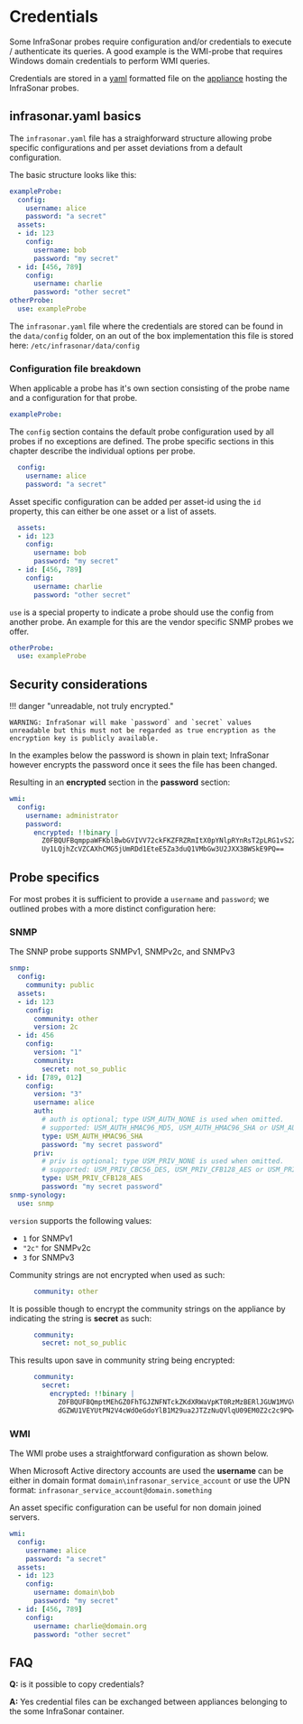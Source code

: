 # Credentials

Some InfraSonar probes require configuration and/or credentials to execute / authenticate its queries. A good example is the WMI-probe that requires Windows domain credentials to perform WMI queries.

Credentials are stored in a [yaml](https://en.wikipedia.org/wiki/YAML) formatted file on the [appliance](index.md) hosting the InfraSonar probes.

## infrasonar.yaml basics

The `infrasonar.yaml` file has a straighforward structure allowing probe specific configurations and per asset deviations from a default configuration.

The basic structure looks like this:

```yaml title="infrasonar.yaml"
exampleProbe:
  config:
    username: alice
    password: "a secret"
  assets:
  - id: 123
    config:
      username: bob
      password: "my secret"
  - id: [456, 789]
    config:
      username: charlie
      password: "other secret"
otherProbe:
  use: exampleProbe
```

The `infrasonar.yaml` file where the credentials are stored can be found in the `data/config` folder, on an out of the box implementation this file is stored here: `/etc/infrasonar/data/config`

### Configuration file breakdown

When applicable a probe has it's own section consisting of the probe name and a configuration for that probe.

```yaml
exampleProbe:
```

The `config` section contains the default probe configuration used by all probes if no exceptions are defined.
The probe specific sections in this chapter describe the individual options per probe.

```yaml
  config:
    username: alice
    password: "a secret"
```

Asset specific configuration can be added per asset-id using the `id` property, this can either be one asset or a list of assets.

```yaml
  assets:
  - id: 123
    config:
      username: bob
      password: "my secret"
  - id: [456, 789]
    config:
      username: charlie
      password: "other secret"
```

`use` is a special property to indicate a probe should use the config from another probe. An example for this are the vendor specific SNMP probes we offer.

```yaml
otherProbe:
  use: exampleProbe
```

## Security considerations

!!! danger "unreadable, not truly encrypted."

    WARNING: InfraSonar will make `password` and `secret` values unreadable but this must not be regarded as true encryption as the encryption key is publicly available.


In the examples below the password is shown in plain text; InfraSonar however encrypts the password once it sees the file has been changed.

Resulting in an **encrypted** section in the **password** section:

```yaml title="encrypted password example"
wmi:
  config:
    username: administrator
    password:
      encrypted: !!binary |
        Z0FBQUFBqmppaWFKblBwbGVIVV72ckFKZFRZRmItX0pYNlpRYnRsT2pLRG1vS2ZjV1lfSExrbi1J
        Uy1LQjhZcVZCAXhCMG5jUmRDd1EteE5Za3duQ1VMbGw3U2JXX3BWSkE9PQ==
```


## Probe specifics

For most probes it is sufficient to provide a `username` and `password`; we outlined probes with a more distinct configuration here:

### SNMP

The SNNP probe supports SNMPv1, SNMPv2c, and SNMPv3


```yaml
snmp:
  config:
    community: public
  assets:
  - id: 123
    config:
      community: other
      version: 2c
  - id: 456
    config:
      version: "1"
      community:
        secret: not_so_public
  - id: [789, 012]
    config:
      version: "3"
      username: alice
      auth:
        # auth is optional; type USM_AUTH_NONE is used when omitted.
        # supported: USM_AUTH_HMAC96_MD5, USM_AUTH_HMAC96_SHA or USM_AUTH_NONE
        type: USM_AUTH_HMAC96_SHA
        password: "my secret password"
      priv:
        # priv is optional; type USM_PRIV_NONE is used when omitted.
        # supported: USM_PRIV_CBC56_DES, USM_PRIV_CFB128_AES or USM_PRIV_NONE
        type: USM_PRIV_CFB128_AES
        password: "my secret password"
snmp-synology:
  use: snmp
```

`version` supports the following values:

- `1` for SNMPv1
- `"2c"` for SNMPv2c
- `3` for SNMPv3

Community strings are not encrypted when used as such:

```yaml
      community: other
```

It is possible though to encrypt the community strings on the appliance by indicating the string is **secret** as such:

```yaml
      community:
        secret: not_so_public
```

This results upon save in community string being encrypted:

```yaml
      community:
        secret:
          encrypted: !!binary |
            Z0FBQUFBQmptMEhGZ0FhTGJZNFNTckZKdXRWaVpKT0RzMzBERlJGUW1MVGVCVHNmTE15eVlOMTVD
            dGZWU1VEYUtPN2V4cWdOeGdoYlB1M29ua2JTZzNuQVlqU09EM0Z2c2c9PQ==
```

### WMI

The WMI probe uses a straightforward configuration as shown below.

When Microsoft Active directory accounts are used the **username** can be either in domain format `domain\infrasonar_service_account` or use the UPN format: `infrasonar_service_account@domain.something`

An asset specific configuration can be useful for non domain joined servers.

```yaml
wmi:
  config:
    username: alice
    password: "a secret"
  assets:
  - id: 123
    config:
      username: domain\bob
      password: "my secret"
  - id: [456, 789]
    config:
      username: charlie@domain.org
      password: "other secret"
```

## FAQ

**Q:** is it possible to copy credentials?

**A:** Yes credential files can be exchanged between appliances belonging to the some InfraSonar container.

